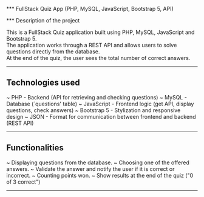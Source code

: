 *** FullStack Quiz App (PHP, MySQL, JavaScript, Bootstrap 5, API)

*** Description of the project

This is a FullStack Quiz application built using PHP, MySQL, JavaScript and Bootstrap 5.  
The application works through a REST API and allows users to solve questions directly from the database.  
At the end of the quiz, the user sees the total number of correct answers.

--------------------------------------------------------------------------------------------------------

## Technologies used

~ PHP - Backend (API for retrieving and checking questions)
~ MySQL - Database (`questions' table)
~ JavaScript - Frontend logic (get API, display questions, check answers)
~ Bootstrap 5 - Stylization and responsive design
~ JSON - Format for communication between frontend and backend (REST API)

--------------------------------------------------------------------------------------------------------

## Functionalities

~ Displaying questions from the database.
~ Choosing one of the offered answers.
~ Validate the answer and notify the user if it is correct or incorrect.
~ Counting points won.
~ Show results at the end of the quiz ("0 of 3 correct")

--------------------------------------------------------------------------------------------------------
